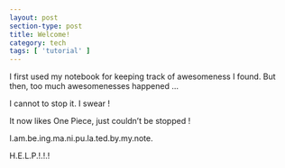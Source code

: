 ```yaml
---
layout: post
section-type: post
title: Welcome!
category: tech
tags: [ 'tutorial' ]
---
```

I first used my notebook for keeping track of awesomeness I found. But then, too much awesomenesses happened …

I cannot to stop it. I swear !

It now likes One Piece, just couldn’t be stopped !

I.am.be.ing.ma.ni.pu.la.ted.by.my.note.

H.E.L.P.!.!.!